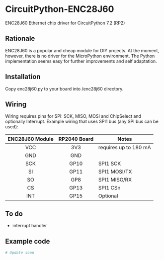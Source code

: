 # CircuitPython-ENC28J60
ENC28J60 Ethernet chip driver for CircuitPython 7.2 (RP2)

## Rationale
ENC28J60 is a popular and cheap module for DIY projects.
At the moment, however, there is no driver for the MicroPython environment.
The Python implementation seems easy for further improvements and self adaptation.

## Installation
Copy enc28j60.py to your board into /enc28j60 directory.

## Wiring
Wiring requires pins for SPI: SCK, MISO, MOSI and ChipSelect and optionally Interrupt.
Example wiring that uses SPI1 bus (any SPI bus can be used):

| ENC28J60 Module | RP2040 Board | Notes |
| :-------------: |:-------------:| ---- |
| VCC | 3V3 | requires up to 180 mA |
| GND | GND | |
| SCK | GP10 | SPI1 SCK |
| SI | GP11 | SPI1 MOSI/TX |
| SO | GP8 | SPI1 MISO/RX |
| CS | GP13 | SPI1 CSn |
| INT | GP15 | Optional |

## To do
 - interrupt handler


## Example code

```python
# Update soon
```
